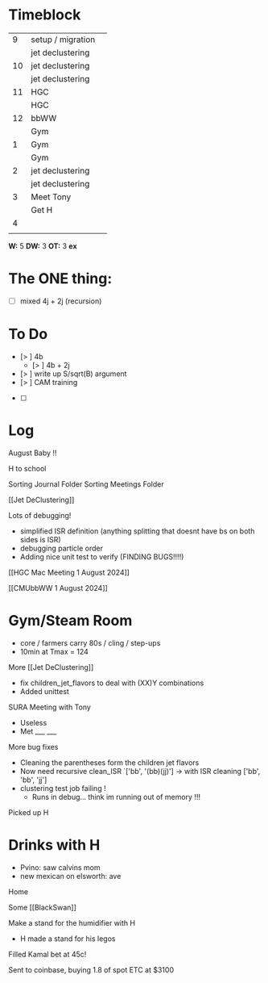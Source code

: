 # Timeblock

|     |                   |     |
| --- | ----------------- | --- |
| 9   | setup / migration |     |
|     | jet declustering  |     |
| 10  | jet declustering  |     |
|     | jet declustering  |     |
| 11  | HGC               |     |
|     | HGC               |     |
| 12  | bbWW              |     |
|     | Gym               |     |
| 1   | Gym               |     |
|     | Gym               |     |
| 2   | jet declustering  |     |
|     | jet declustering  |     |
| 3   | Meet Tony         |     |
|     | Get H             |     |
| 4   |                   |     |
|     |                   |     |

**W:** 5 
**DW:** 3 
**OT:** 3
**ex**

# The ONE thing: 
- [ ] mixed 4j + 2j (recursion)


# To Do
- [> ] 4b
	 - [> ] 4b + 2j
- [> ] write up S/sqrt(B) argument
- [> ] CAM training
- [ ] 


# Log

August Baby !!

H to school 

Sorting Journal Folder
Sorting Meetings Folder

[[Jet DeClustering]]

Lots of debugging!  
- simplified ISR definition (anything splitting that doesnt have bs on both sides is ISR)
- debugging particle order
- Adding nice unit test to verify (FINDING BUGS!!!!)

[[HGC Mac Meeting 1 August 2024]]

[[CMUbbWW 1 August 2024]]

# Gym/Steam Room
- core / farmers carry 80s / cling / step-ups
- 10min at Tmax = 124

More [[Jet DeClustering]]
- fix children_jet_flavors to deal with (XX)Y combinations
- Added unittest

SURA Meeting with Tony
- Useless 
- Met ___ ___


More bug fixes
- Cleaning the parentheses form the children jet flavors
- Now need recursive clean_ISR
	`['bb', '(bb)(jj)'] -> with ISR cleaning ['bb', 'bb', 'jj']
- clustering test job failing ! 
	- Runs in debug... think im running out of memory !!!


Picked up H

# Drinks with H
- Pvino: saw calvins mom
- new mexican on elsworth: ave

Home

Some [[BlackSwan]]

Make a stand for the humidifier with H
- H made a stand for his legos

Filled Kamal bet at 45c!  

Sent to coinbase, buying 1.8 of spot ETC at $3100
